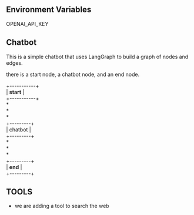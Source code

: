 
## Environment Variables
OPENAI_API_KEY


## Chatbot
This is a simple chatbot that uses LangGraph to build a graph of nodes and edges.

there is a start node, a chatbot node, and an end node.


+-----------+  
| __start__ |  
+-----------+  
      *        
      *        
      *        
 +---------+   
 | chatbot |   
 +---------+   
      *        
      *        
      *        
 +---------+   
 | __end__ |   
 +---------+ 


## TOOLS 

- we are adding a tool to search the web





